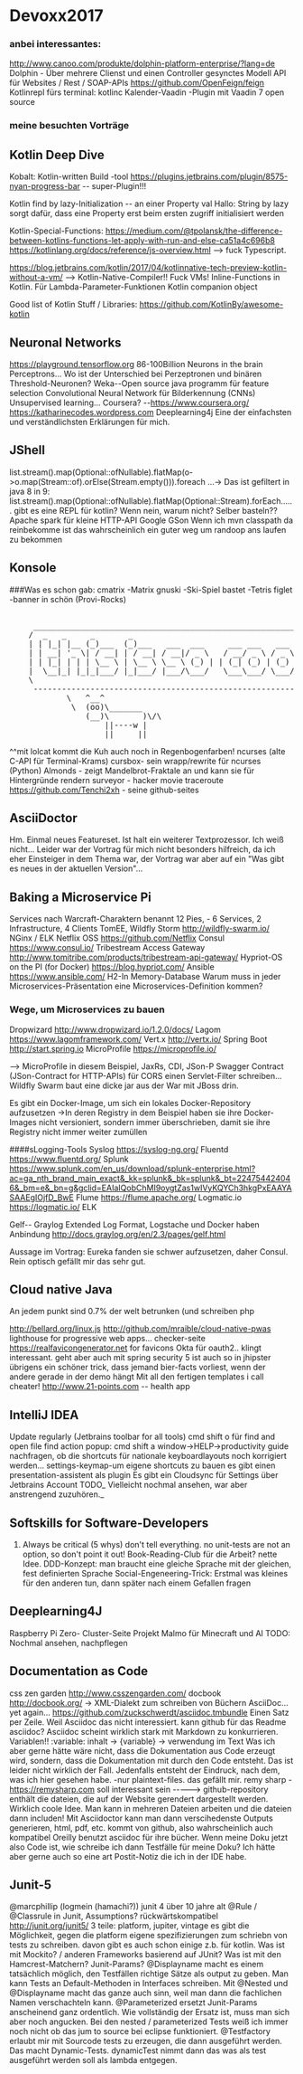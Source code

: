 # Devoxx2017

### anbei interessantes:
http://www.canoo.com/produkte/dolphin-platform-enterprise/?lang=de
Dolphin - Über mehrere Clienst und einen Controller gesynctes Modell
API für Websites / Rest / SOAP-APIs https://github.com/OpenFeign/feign
Kotlinrepl fürs terminal: kotlinc
Kalender-Vaadin -Plugin mit Vaadin 7 open source

### meine besuchten Vorträge

## Kotlin Deep Dive
Kobalt: Kotlin-written Build -tool
https://plugins.jetbrains.com/plugin/8575-nyan-progress-bar -- super-Plugin!!!

Kotlin find by lazy-Initialization -- an einer Property 
val Hallo: String by lazy
sorgt dafür, dass eine Property erst beim ersten zugriff initialisiert werden

Kotlin-Special-Functions:
https://medium.com/@tpolansk/the-difference-between-kotlins-functions-let-apply-with-run-and-else-ca51a4c696b8
https://kotlinlang.org/docs/reference/js-overview.html --> fuck Typescript. 

https://blog.jetbrains.com/kotlin/2017/04/kotlinnative-tech-preview-kotlin-without-a-vm/
--> Kotlin-Native-Compiler!! Fuck VMs! 
Inline-Functions in Kotlin. Für Lambda-Parameter-Funktionen
Kotlin companion object

Good list of Kotlin Stuff / Libraries:
https://github.com/KotlinBy/awesome-kotlin

## Neuronal Networks
https://playground.tensorflow.org
86-100Billion Neurons in the brain
Perceptrons...
Wo ist der Unterschied bei Perzeptronen und binären Threshold-Neuronen?
Weka--Open source java programm für feature selection
Convolutional Neural Network für Bilderkennung (CNNs)
Unsupervised learning...
Coursera? --https://www.coursera.org/
https://katharinecodes.wordpress.com
Deeplearning4j
Eine der einfachsten und verständlichsten Erklärungen für mich.

## JShell
list.stream().map(Optional::ofNullable).flatMap(o->o.map(Stream::of).orElse(Stream.empty())).foreach
...-> Das ist gefiltert in java 8
in 9: 
list.stream().map(Optional::ofNullable).flatMap(Optional::Stream).forEach......
gibt es eine REPL für kotlin?
Wenn nein, warum nicht? Selber basteln??
Apache spark für kleine HTTP-API
Google GSon
Wenn ich mvn classpath da reinbekomme ist das wahrscheinlich ein guter weg um randoop ans laufen zu bekommen

## Konsole
###Was es schon gab:
cmatrix -Matrix
gnuski -Ski-Spiel
bastet -Tetris 
figlet -banner in schön (Provi-Rocks)
<pre>
	
	 _____________________________________________________________
	/  _   _     _       _                                   _ _  \
	| | |_| |__ (_)___  (_)___   ___  ___     ___ ___   ___ | | | |
	| | __| '_ \| / __| | / __| / __|/ _ \   / __/ _ \ / _ \| | | |
	| | |_| | | | \__ \ | \__ \ \__ \ (_) | | (_| (_) | (_) | |_| |
	|  \__|_| |_|_|___/ |_|___/ |___/\___/   \___\___/ \___/|_(_) |
	\                                                             /
	 -------------------------------------------------------------
	        \   ^__^
	         \  (oo)\_______
	            (__)\       )\/\
	                ||----w |
	                ||     ||
</pre>
^^mit lolcat kommt die Kuh auch noch in Regenbogenfarben!
ncurses (alte C-API für Terminal-Krams)
cursbox- sein wrapp/rewrite für ncurses (Python)
Almonds - zeigt Mandelbrot-Fraktale an und kann sie für Hintergründe rendern
surveyor - hacker movie traceroute
https://github.com/Tenchi2xh - seine github-seites

## AsciiDoctor
Hm. Einmal neues Featureset. 
Ist halt ein weiterer Textprozessor. Ich weiß nicht...
Leider war der Vortrag für mich nicht besonders hilfreich, da ich eher Einsteiger in dem Thema war, 
der Vortrag war aber auf ein "Was gibt es neues in der aktuellen Version"...

## Baking a Microservice Pi
Services nach Warcraft-Charaktern benannt
12 Pies, -
6 Services, 2 Infrastructure, 4 Clients
TomEE, Wildfly Storm http://wildfly-swarm.io/
NGinx / ELK
Netflix OSS https://github.com/Netflix
Consul https://www.consul.io/
Tribestream Access Gateway http://www.tomitribe.com/products/tribestream-api-gateway/
Hypriot-OS on the PI (for Docker) https://blog.hypriot.com/
Ansible https://www.ansible.com/
H2-In Memory-Database
Warum muss in jeder Microservices-Präsentation eine Microservices-Definition kommen?
### Wege, um Microservices zu bauen
Dropwizard http://www.dropwizard.io/1.2.0/docs/
Lagom https://www.lagomframework.com/
Vert.x http://vertx.io/
Spring Boot http://start.spring.io
MicroProfile https://microprofile.io/

--> MicroProfile in diesem Beispiel, JaxRs, CDI, JSon-P
Swagger Contract (JSon-Contract for HTTP-APIs)
für CORS einen Servlet-Filter schreiben...
Wildfly Swarm baut eine dicke jar aus der War mit JBoss drin.

Es gibt ein Docker-Image, um sich ein lokales Docker-Repository aufzusetzen
->In deren Registry in dem Beispiel haben sie ihre Docker-Images nicht versioniert, sondern immer überschrieben, damit sie ihre Registry nicht immer weiter zumüllen

####sLogging-Tools
Syslog https://syslog-ng.org/
Fluentd https://www.fluentd.org/
Splunk https://www.splunk.com/en_us/download/splunk-enterprise.html?ac=ga_nth_brand_main_exact&_kk=splunk&_bk=splunk&_bt=224754424046&_bm=e&_bn=g&gclid=EAIaIQobChMI9oygtZas1wIVyKQYCh3hkgPxEAAYASAAEgIOjfD_BwE
Flume https://flume.apache.org/
Logmatic.io https://logmatic.io/
ELK


Gelf-- Graylog Extended Log Format, Logstache und Docker haben Anbindung http://docs.graylog.org/en/2.3/pages/gelf.html

Aussage im Vortrag: Eureka fanden sie schwer aufzusetzen, daher Consul. Rein optisch gefällt mir das sehr gut.

## Cloud native Java
An jedem punkt sind 0.7% der welt betrunken (und schreiben php

http://bellard.org/linux.js
http://github.com/mraible/cloud-native-pwas
lighthouse for progressive web apps... checker-seite
https://realfavicongenerator.net for favicons
Okta für oauth2.. klingt interessant. geht aber auch mit spring security 5
ist auch so in jhipster
übrigens ein schöner trick, dass jemand bier-facts vorliest, wenn der andere gerade in der demo hängt
Mit all den fertigen templates i call cheater!
http://www.21-points.com -- health app


## IntelliJ IDEA
Update regularly (Jetbrains toolbar for all tools)
cmd shift o für find and open file
find action popup: cmd shift a
window->HELP->productivity guide
nachfragen, ob die shortcuts für nationale keyboardlayouts noch korrigiert werden...
settings-keymap-um eigene shortcuts zu bauen
es gibt einen presentation-assistent als plugin
Es gibt ein Cloudsync für Settings über Jetbrains Account
TODO_ Vielleicht nochmal ansehen, war aber anstrengend zuzuhören._

## Softskills for Software-Developers
1. Always be critical (5 whys)
don't tell everything. no unit-tests are not an option, so don't point it out!
Book-Reading-Club für die Arbeit? nette Idee.
DDD-Konzept: man braucht eine gleiche Sprache mit der gleichen, fest definierten Sprache
Social-Engeneering-Trick: Erstmal was kleines für den anderen tun, dann später nach einem Gefallen fragen

## Deeplearning4J 
Raspberry Pi Zero- Cluster-Seite
Projekt Malmo für Minecraft und AI
TODO: Nochmal ansehen, nachpflegen

## Documentation as Code
css zen garden http://www.csszengarden.com/ 
docbook http://docbook.org/ -> XML-Dialekt zum schreiben von Büchern
AsciiDoc... yet again... https://github.com/zuckschwerdt/asciidoc.tmbundle
Einen Satz per Zeile. Weil Asciidoc das nicht interessiert.
kann github für das Readme asciidoc?
Asciidoc scheint wirklich stark mit Markdown zu konkurrieren.
Variablen!! :variable: inhalt -> {variable} -> verwendung im Text
Was ich aber gerne hätte wäre nicht, dass die Dokumentation aus Code erzeugt wird,
sondern, dass die Dokumentation mit durch den Code entsteht. Das ist leider nicht wirklich der Fall.
Jedenfalls entsteht der Eindruck, nach dem, was ich hier gesehen habe.
-nur plaintext-files. das gefällt mir.
remy sharp - https://remysharp.com soll interessant sein
-----> github-repository enthält die dateien, die auf der Website gerendert dargestellt werden.
Wirklich coole Idee.
Man kann in mehreren Dateien arbeiten und die dateien dann includen!
Mit Asciidoctor kann man dann verscihedenste Outputs generieren, html, pdf, etc.
kommt von github, also wahrscheinlich auch kompatibel
Oreilly benutzt asciidoc für ihre bücher.
Wenn meine Doku jetzt also Code ist, wie schreibe ich dann Testfälle für meine Doku?
Ich hätte aber gerne auch so eine art Postit-Notiz die ich in der IDE habe.


## Junit-5
@marcphillip (logmein (hamachi?))
junit 4 über 10 jahre alt
@Rule / @Classrule in Junit, Assumptions?
rückwärtskompatibel
http://junit.org/junit5/
3 teile:
platform, jupiter, vintage
es gibt die Möglichkeit, gegen die platform eigene spezifizierungen zum schriebn von tests zu schreiben.
davon gibt es auch schon einige z.b. für kotlin.
Was ist mit Mockito? / anderen Frameworks basierend auf JUnit? Was ist mit den Hamcrest-Matchern? Junit-Params?
@Displayname macht es einem tatsächlich möglich, den Testfällen richtige Sätze als output zu geben.
Man kann Tests an Default-Methoden in Interfaces schreiben.
Mit @Nested und @Displayname macht das ganze auch sinn, weil man dann die fachlichen Namen verschachteln kann.
@Parameterized ersetzt Junit-Params anscheinend ganz ordentlich. Wie vollständig der Ersatz ist, muss man sich
aber noch angucken.
Bei den nested / parameterized Tests weiß ich immer noch nicht ob das jum to source bei eclipse funktioniert.
@Testfactory erlaubt mir mit Sourcode tests zu erzeugen, die dann ausgeführt werden. Das macht Dynamic-Tests.
dynamicTest nimmt dann das was als test ausgeführt werden soll als lambda entgegen.






















